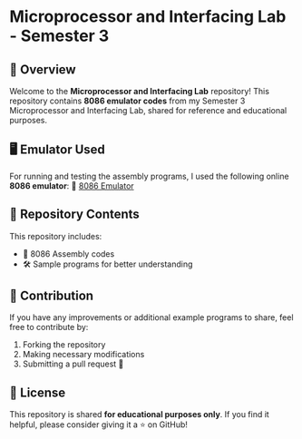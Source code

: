 
# Microprocessor and Interfacing Lab - Semester 3

## 📌 Overview
Welcome to the **Microprocessor and Interfacing Lab** repository! This repository contains **8086 emulator codes** from my Semester 3  Microprocessor and Interfacing Lab, shared for reference and educational purposes.

## 🖥️ Emulator Used
For running and testing the assembly programs, I used the following online **8086 emulator**:
🔗 [8086 Emulator](https://yjdoc2.github.io/8086-emulator-web/)

## 📂 Repository Contents
This repository includes:
- 📜 8086 Assembly codes
- 🛠️ Sample programs for better understanding

## 🤝 Contribution
If you have any improvements or additional example programs to share, feel free to contribute by:
1. Forking the repository
2. Making necessary modifications
3. Submitting a pull request 🚀

## 📜 License
This repository is shared **for educational purposes only**. If you find it helpful, please consider giving it a ⭐ on GitHub!

